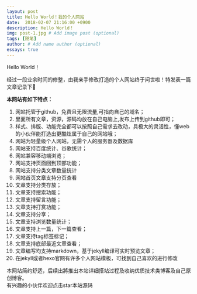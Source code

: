 ```yaml
---
layout: post
title: Hello World！我的个人网站
date:  2018-02-07 21:16:00 +0900
description: Hello World！
img: post-1.jpg # Add image post (optional)
tags: [随笔]
author: # Add name author (optional)
essays: true
---
```

Hello World！

经过一段业余时间的修整，由我亲手修改打造的个人网站终于问世啦！特发表一篇文章记录下🙂

**本网站有如下特点：**
1. 网站托管于github，免费且无限流量,可指向自己的域名；
2. 里面所有文章，资源，源码均放在自己电脑上,发布上传到github即可；
3. 样式、排版、功能完全都可以按照自己需求去改动，具极大的灵活性，懂web的小伙伴能打造出更酷炫属于自己的网站哦；
4. 网站为轻量级个人网站，无需个人的服务器及数据库
5. 网站支持百度统计、谷歌统计；
6. 网站兼容移动端浏览；
7. 网站支持页面回到顶部功能；
8. 网站支持分类文章数量统计
9. 网站首页文章支持分页查看
10. 文章支持分类存放；
11. 文章支持搜索功能；
12. 文章支持留言功能；
13. 文章支持打赏功能；
14. 文章支持分享；
15. 文章支持浏览数量统计；
16. 文章支持上一篇，下一篇查看；
17. 文章支持tag标签标记；
18. 文章支持底部最近文章查看；
19. 文章编写均支持markdown，基于jekyll编译可实时预览文章；
20. 在jekyll或者hexo官网有许多个人网站模板，可找到自己喜欢的进行修改


本网站简约舒适，后续出將推出本站详细搭站过程及收纳优质技术类博客及自己原创博客。<br>有兴趣的小伙伴欢迎点击star<a href = "https://github.com/leach-chen/leach-chen.github.io" style="text-decoration:none;" target="blank" title="本站源码，欢迎前往点击star">本站源码</a>